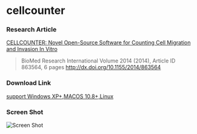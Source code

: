 # cellcounter

### Research Article
[CELLCOUNTER: Novel Open-Source Software for Counting Cell Migration and Invasion In Vitro](http://dx.doi.org/10.1155/2014/863564)
>BioMed Research International
>Volume 2014 (2014), Article ID 863564, 6 pages
>http://dx.doi.org/10.1155/2014/863564

### Download Link
[support Windows XP+,MACOS 10.8+,Linux](https://bitbucket.org/linora/cellcounter/downloads)

### Screen Shot
![Screen Shot](https://github.com/hongshunyang/cellcounter/raw/master/ScreenShot.png)
